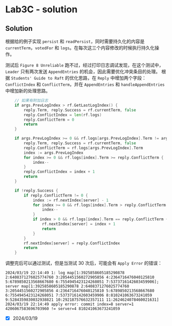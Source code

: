 # Lab3C - solution

## Solution

根据给的例子实现 `persist` 和 `readPersist`，同时需要持久化的内容是 `currentTerm`，`votedFor` 和 `logs`。在每次这三个内容修改的时候执行持久化操作。

测试后 `Figure 8 Unreliable` 跑不过，经过打印日志调试发现，在这个测试中，`Leader` 只有两次发送 `AppendEntries` 的机会，因此需要优化冲突条目的处理。
根据 `Students' Guide to Raft` 的优化思路，在 `Reply` 中增加两个字段：`ConflictIndex` 和 `ConflictTerm`，并在 `AppendEntries` 和 `handleAppendEntries` 中增加新的处理思路。

```go
	// 如果有附加日志
	if args.PrevLogIndex > rf.GetLastLogIndex() {
		reply.Term, reply.Success = rf.currentTerm, false
		reply.ConflictIndex = len(rf.logs)
		reply.ConflictTerm = 0
		return
	}

	if args.PrevLogIndex >= 0 && rf.logs[args.PrevLogIndex].Term != args.PrevLogTerm {
		reply.Term, reply.Success = rf.currentTerm, false
		reply.ConflictTerm = rf.logs[args.PrevLogIndex].Term
		index := args.PrevLogIndex
		for index >= 0 && rf.logs[index].Term >= reply.ConflictTerm {
			index--
		}
		reply.ConflictIndex = index + 1
		return
	}
```

```go
	if !reply.Success {
		if reply.ConflictTerm != 0 {
			index := rf.nextIndex[server] - 1
			for index >= 0 && rf.logs[index].Term > reply.ConflictTerm {
				index--
			}
			if index > 0 && rf.logs[index].Term == reply.ConflictTerm {
				rf.nextIndex[server] = index + 1
				return
			}
		}
		rf.nextIndex[server] = reply.ConflictIndex
		return
	}
```

调整完后可以通过测试，但是当测试 $30$ 次后，可能会有 `Apply Error` 的错误：

```text
2024/03/19 22:14:49 1: log map[1:3925858605185290878 2:6408371276025774760 3:2054451560272905856 4:2364716476040125810 5:6789850213568667680 6:7554945423124268051 7:5373716142603459906]; server map[1:3925858605185290878 2:6408371276025774760 3:2054451560272905856 4:2364716476040125810 5:6789850213568667680 6:7554945423124268051 7:5373716142603459906 8:810241063673241059 9:5284359830032938821 10:292187576632357111 11:2624624078460021631]
2024/03/19 22:14:49 apply error: commit index=8 server=1 4206067583696703960 != server=4 810241063673241059
```

- [x] 2024/03/19
